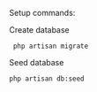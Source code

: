 
Setup commands:

Create database
```
 php artisan migrate

```

Seed database

```
php artisan db:seed
```
